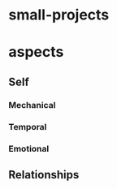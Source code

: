 # small-projects

# aspects

## Self

### Mechanical

### Temporal

### Emotional

## Relationships
